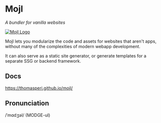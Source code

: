 # Mojl

*A bundler for vanilla websites*

[![Mojl Logo](https://thomasperi.github.io/mojl/mojl-logo-square.svg
"Read the Documentation")](https://thomasperi.github.io/mojl/)

Mojl lets you modularize the code and assets for websites that aren't apps, without many of the complexities of modern webapp development.

It can also serve as a static site generator, or generate templates for a separate SSG or backend framework.

## Docs
<https://thomasperi.github.io/mojl/>

## Pronunciation
/ˈmɑdʒəl/ (MODGE-ul)
